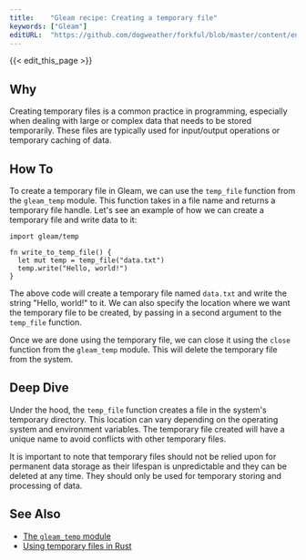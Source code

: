 ```yaml
---
title:    "Gleam recipe: Creating a temporary file"
keywords: ["Gleam"]
editURL:  "https://github.com/dogweather/forkful/blob/master/content/en/gleam/creating-a-temporary-file.md"
---
```


{{< edit_this_page >}}

## Why
Creating temporary files is a common practice in programming, especially when dealing with large or complex data that needs to be stored temporarily. These files are typically used for input/output operations or temporary caching of data.

## How To
To create a temporary file in Gleam, we can use the `temp_file` function from the `gleam_temp` module. This function takes in a file name and returns a temporary file handle. Let's see an example of how we can create a temporary file and write data to it:

```Gleam
import gleam/temp

fn write_to_temp_file() {
  let mut temp = temp_file("data.txt")
  temp.write("Hello, world!")
}
```

The above code will create a temporary file named `data.txt` and write the string "Hello, world!" to it. We can also specify the location where we want the temporary file to be created, by passing in a second argument to the `temp_file` function.

Once we are done using the temporary file, we can close it using the `close` function from the `gleam_temp` module. This will delete the temporary file from the system.

## Deep Dive
Under the hood, the `temp_file` function creates a file in the system's temporary directory. This location can vary depending on the operating system and environment variables. The temporary file created will have a unique name to avoid conflicts with other temporary files.

It is important to note that temporary files should not be relied upon for permanent data storage as their lifespan is unpredictable and they can be deleted at any time. They should only be used for temporary storing and processing of data.

## See Also
- [The `gleam_temp` module](https://gleam.run/documentation/stdlib/gleam_temp/)
- [Using temporary files in Rust](https://doc.rust-lang.org/std/fs/struct.File.html)